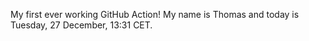 My first ever working GitHub Action!
My name is Thomas and today is Tuesday, 27 December, 13:31 CET. 

